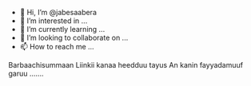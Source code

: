 - 👋 Hi, I’m @jabesaabera
- 👀 I’m interested in ...
- 🌱 I’m currently learning ...
- 💞️ I’m looking to collaborate on ...
- 📫 How to reach me ...

<!---
jabesaabera/jabesaabera yoo tuqxan kallatumaan 
odeessa koo nii argattu
 ✨ addatti waan ✨ Liinkii kana`bantanii.
dubbiftanif` 
(galatooma) nagaa qabaadhaa.You can click
 the Preview link to take a look at your ...
--->
Barbaachisummaan Liinkii kanaa heedduu tayus 
An kanin fayyadamuuf garuu .......
